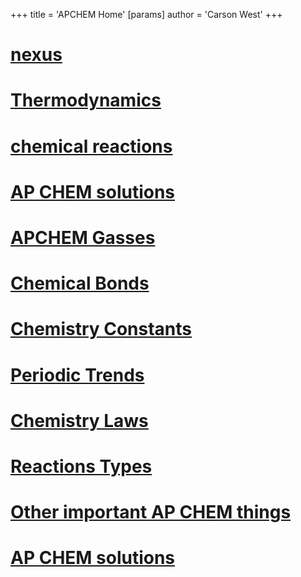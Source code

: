 +++
 title = 'APCHEM Home'
[params]
	author = 'Carson West'
+++
# [nexus](./../nexus/)
# [Thermodynamics](./../thermodynamics/)
# [chemical reactions](./../chemical-reactions/)
# [AP CHEM solutions](./../ap-chem-solutions/)
# [APCHEM Gasses](./../apchem-gasses/)
# [Chemical Bonds](./../chemical-bonds/)
# [Chemistry Constants](./../chemistry-constants/)
# [Periodic Trends](./../periodic-trends/)
# [Chemistry Laws](./../chemistry-laws/)
# [Reactions Types](./../reactions-types/)
# [Other important AP CHEM things](./../other-important-ap-chem-things/)
# [AP CHEM solutions](./../ap-chem-solutions/)
